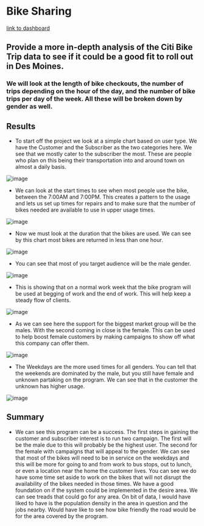# Bike Sharing 

[link to dashboard]( https://public.tableau.com/views/BikeSharing_16702987766550/BikeSharing?:language=en-US&publish=yes&:display_count=n&:origin=viz_share_link "link to dashboard")

## Provide a more in-depth analysis of the Citi Bike Trip data to see if it could be a good fit to roll out in Des Moines.

### We will look at the length of bike checkouts, the number of trips depending on the hour of the day, and the number of bike trips per day of the week. All these will be broken down by gender as well.

## Results

- To start off the project we look at a simple chart based on user type. We have the Customer and the Subscriber as the two categories here.  We see that we mostly cater to the subscriber the most. These are people who plan on this being their transportation into and around town on almost a daily basis. 

![image](https://user-images.githubusercontent.com/110645195/207767406-893c87e9-f434-40ae-b347-33f6e07f3de6.png)

- We can look at the start times to see when most people use the bike, between the 7:00AM and 7:00PM. This creates a pattern to the usage and lets us set up times for repairs and to make sure that the number of bikes needed are available to use in upper usage times. 

![image](https://user-images.githubusercontent.com/110645195/207767438-f8bb705b-beb8-4607-991c-a52c1d73f0d3.png)

- Now we must look at the duration that the bikes are used. 
We can see by this chart most bikes are returned in less than one hour. 

![image](https://user-images.githubusercontent.com/110645195/207767461-99952381-90dd-4ef5-b92e-298fbe56e315.png)
 
- You can see that most of you target audience will be the male gender.
 
![image](https://user-images.githubusercontent.com/110645195/207767498-9868028d-7eef-4936-87d7-c57e4d9004fe.png)

- This is showing that on a normal work week that the bike program will be used at begging of work and the end of work. This will help keep a steady flow of clients. 

![image](https://user-images.githubusercontent.com/110645195/207767530-fc833867-7853-4bf1-814c-11c6624a219a.png)

- As we can see here the support for the biggest market group will be the males. With the second coming in close is the female. This can be used to help boost female customers by making campaigns to show off what this company can offer them.

 ![image](https://user-images.githubusercontent.com/110645195/207767556-2e833ee6-42c5-4e51-b26f-e23742c50b46.png)

- The Weekdays are the more used times for all genders. You can tell that the weekends are dominated by the male, but you still have female and unknown partaking on the program. We can see that in the customer the unknown has higher usage. 
 
![image](https://user-images.githubusercontent.com/110645195/207767582-cc7e3de8-de3e-4655-897d-6bcc238cb90f.png)

## Summary

-   We can see this program can be a success. The first steps in gaining the customer and subscriber interest is to run two campaign. The first will be the male due to this will probably be the highest user. The second for the female with campaigns that will appeal to the gender. We can see that most of the bikes will need to be in service on the weekdays and this will be more for going to and from work to bus stops, out to lunch, or even a location near the home the customer lives. You can see we do have some time set aside to work on the bikes that will not disrupt the availability of the bikes needed in those times. We have a good foundation on if the system could be implemented in the desire area. We can see treads that could go for any area. On bit of data, I would have liked to have is the population density in the area in question and the jobs nearby. Would have like to see how bike friendly the road would be for the area covered by the program.  
